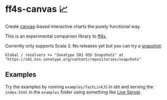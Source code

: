 # ff4s-canvas :chart_with_upwards_trend:

Create [canvas](https://developer.mozilla.org/en-US/docs/Web/API/Canvas_API)-based interactive charts the purely functional way.

This is an experimental companion library to [ff4s](https://www.github.com/buntec/ff4s).

Currently only supports Scala 3. No releases yet but you can try a [snapshot](https://s01.oss.sonatype.org/content/repositories/snapshots/io/github/buntec/ff4s-canvas_sjs1_3/):

```
Global / resolvers += "Sonatype S01 OSS Snapshots" at "https://s01.oss.sonatype.org/content/repositories/snapshots"
```

## Examples

Try the examples by running `examples/fastLinkJS` in sbt and serving
the `index.html` in the `examples` folder using something
like [Live Server](https://www.npmjs.com/package/live-server).
